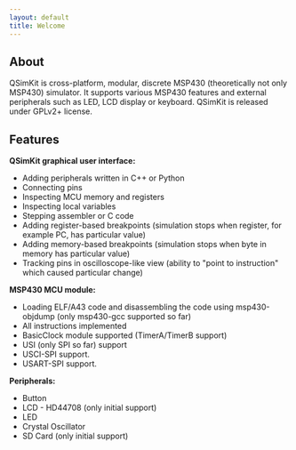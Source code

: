 ```yaml
---
layout: default
title: Welcome
---
```


## About

QSimKit is cross-platform, modular, discrete MSP430 (theoretically not only MSP430) simulator. It supports
various MSP430 features and external peripherals such as LED, LCD display or keyboard.
QSimKit is released under GPLv2+ license.

## Features

**QSimKit graphical user interface:**

* Adding peripherals written in C++ or Python
* Connecting pins
* Inspecting MCU memory and registers
* Inspecting local variables
* Stepping assembler or C code
* Adding register-based breakpoints (simulation stops when register, for example PC, has particular value)
* Adding memory-based breakpoints (simulation stops when byte in memory has particular value)
* Tracking pins in oscilloscope-like view (ability to "point to instruction" which caused particular change)

**MSP430 MCU module:**

* Loading ELF/A43 code and disassembling the code using msp430-objdump (only msp430-gcc supported so far)
* All instructions implemented
* BasicClock module supported (TimerA/TimerB support)
* USI (only SPI so far) support
* USCI-SPI support.
* USART-SPI support.

**Peripherals:**

* Button
* LCD - HD44708 (only initial support)
* LED
* Crystal Oscillator
* SD Card (only initial support)


